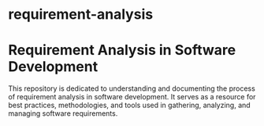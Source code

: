# requirement-analysis
# Requirement Analysis in Software Development
This repository is dedicated to understanding and documenting the process of requirement analysis in software development. It serves as a resource for best practices, methodologies, and tools used in gathering, analyzing, and managing software requirements.
